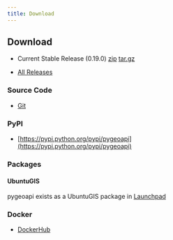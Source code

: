 ```yaml
---
title: Download
---
```


## Download

- Current Stable Release (0.19.0) [zip](https://github.com/geopython/pygeoapi/archive/0.19.0.zip) [tar.gz](https://github.com/geopython/pygeoapi/archive/0.19.0.tar.gz)

* [All Releases](https://github.com/geopython/pygeoapi/releases)

### Source Code

* [Git](https://github.com/geopython/pygeoapi)

### PyPI

* [https://pypi.python.org/pypi/pygeoapi](https://pypi.python.org/pypi/pygeoapi)

### Packages

#### UbuntuGIS

pygeoapi exists as a UbuntuGIS package in [Launchpad](https://launchpad.net/~ubuntugis/+archive/ubuntu/ubuntugis-unstable/+packages?field.name_filter=pygeoapi&field.status_filter=published&field.series_filter=)

### Docker

* [DockerHub](https://hub.docker.com/r/geopython/pygeoapi)
